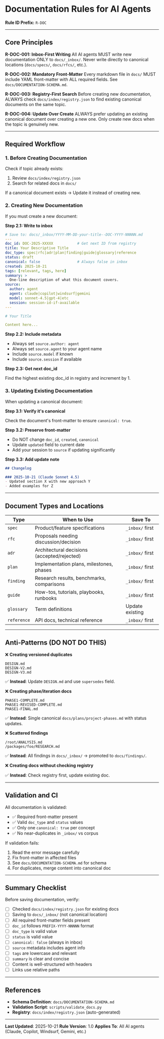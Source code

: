 # Documentation Rules for AI Agents

**Rule ID Prefix:** `R-DOC`

---

## Core Principles

**R-DOC-001: Inbox-First Writing**
All AI agents MUST write new documentation ONLY to `docs/_inbox/`. Never write directly to canonical locations (`docs/specs/`, `docs/rfcs/`, etc.).

**R-DOC-002: Mandatory Front-Matter**
Every markdown file in `docs/` MUST include YAML front-matter with ALL required fields. See `docs/DOCUMENTATION-SCHEMA.md`.

**R-DOC-003: Registry-First Search**
Before creating new documentation, ALWAYS check `docs/index/registry.json` to find existing canonical documents on the same topic.

**R-DOC-004: Update Over Create**
ALWAYS prefer updating an existing canonical document over creating a new one. Only create new docs when the topic is genuinely new.

---

## Required Workflow

### 1. Before Creating Documentation

Check if topic already exists:

1. Review `docs/index/registry.json`
2. Search for related docs in `docs/`

If a canonical document exists → Update it instead of creating new.

### 2. Creating New Documentation

If you must create a new document:

**Step 2.1: Write to inbox**

```yaml
# Save to: docs/_inbox/YYYY-MM-DD-your-title--DOC-YYYY-NNNNN.md
---
doc_id: DOC-2025-XXXXX           # Get next ID from registry
title: Your Descriptive Title
doc_type: spec|rfc|adr|plan|finding|guide|glossary|reference
status: draft
canonical: false                 # Always false in inbox
created: 2025-10-21
tags: [relevant, tags, here]
summary: >
  One-line description of what this document covers.
source:
  author: agent
  agent: claude|copilot|windsurf|gemini
  model: sonnet-4.5|gpt-4|etc
  session: session-id-if-available
---

# Your Title

Content here...
```

**Step 2.2: Include metadata**

- Always set `source.author: agent`
- Always set `source.agent` to your agent name
- Include `source.model` if known
- Include `source.session` if available

**Step 2.3: Get next doc_id**

Find the highest existing doc_id in registry and increment by 1.

### 3. Updating Existing Documentation

When updating a canonical document:

**Step 3.1: Verify it's canonical**

Check the document's front-matter to ensure `canonical: true`.

**Step 3.2: Preserve front-matter**

- Do NOT change `doc_id`, `created`, `canonical`
- Update `updated` field to current date
- Add your session to `source` if updating significantly

**Step 3.3: Add update note**

```markdown
## Changelog

### 2025-10-21 (Claude Sonnet 4.5)
- Updated section X with new approach Y
- Added examples for Z
```

---

## Document Types and Locations

| Type       | When to Use                                   | Save To         |
|------------|-----------------------------------------------|-----------------|
| `spec`     | Product/feature specifications                | `_inbox/` first |
| `rfc`      | Proposals needing discussion/decision         | `_inbox/` first |
| `adr`      | Architectural decisions (accepted/rejected)   | `_inbox/` first |
| `plan`     | Implementation plans, milestones, phases      | `_inbox/` first |
| `finding`  | Research results, benchmarks, comparisons     | `_inbox/` first |
| `guide`    | How-tos, tutorials, playbooks, runbooks       | `_inbox/` first |
| `glossary` | Term definitions                              | Update existing |
| `reference`| API docs, technical reference                 | `_inbox/` first |

---

## Anti-Patterns (DO NOT DO THIS)

❌ **Creating versioned duplicates**

```
DESIGN.md
DESIGN-V2.md
DESIGN-V3.md
```

✅ **Instead**: Update `DESIGN.md` and use `supersedes` field.

❌ **Creating phase/iteration docs**

```
PHASE1-COMPLETE.md
PHASE1-REVISED-COMPLETE.md
PHASE1-FINAL.md
```

✅ **Instead**: Single canonical `docs/plans/project-phases.md` with status updates.

❌ **Scattered findings**

```
/root/ANALYSIS.md
/packages/foo/RESEARCH.md
```

✅ **Instead**: All findings in `docs/_inbox/` → promoted to `docs/findings/`.

❌ **Creating docs without checking registry**

✅ **Instead**: Check registry first, update existing doc.

---

## Validation and CI

All documentation is validated:

- ✅ Required front-matter present
- ✅ Valid `doc_type` and `status` values
- ✅ Only one `canonical: true` per concept
- ✅ No near-duplicates in `_inbox/` vs corpus

If validation fails:

1. Read the error message carefully
2. Fix front-matter in affected files
3. See `docs/DOCUMENTATION-SCHEMA.md` for schema
4. For duplicates, merge content into canonical doc

---

## Summary Checklist

Before saving documentation, verify:

- [ ] Checked `docs/index/registry.json` for existing docs
- [ ] Saving to `docs/_inbox/` (not canonical location)
- [ ] All required front-matter fields present
- [ ] `doc_id` follows `PREFIX-YYYY-NNNNN` format
- [ ] `doc_type` is valid value
- [ ] `status` is valid value
- [ ] `canonical: false` (always in inbox)
- [ ] `source` metadata includes agent info
- [ ] `tags` are lowercase and relevant
- [ ] `summary` is clear and concise
- [ ] Content is well-structured with headers
- [ ] Links use relative paths

---

## References

- **Schema Definition**: `docs/DOCUMENTATION-SCHEMA.md`
- **Validation Script**: `scripts/validate_docs.py`
- **Registry**: `docs/index/registry.json` (auto-generated)

---

**Last Updated**: 2025-10-21
**Rule Version**: 1.0
**Applies To**: All AI agents (Claude, Copilot, Windsurf, Gemini, etc.)
